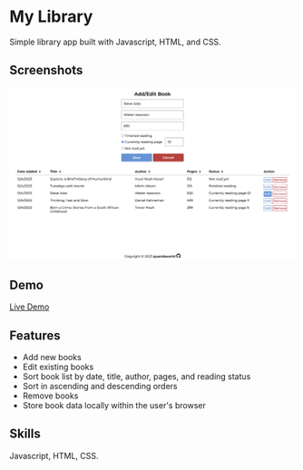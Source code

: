 # My Library

Simple library app built with Javascript, HTML, and CSS.


## Screenshots

![App Screenshot](/images/Screen%20Shot%202023-12-04%20at%207.49.24%20PM.png)


## Demo

[Live Demo](https://quandaworld.github.io/library/)


## Features

- Add new books
- Edit existing books
- Sort book list by date, title, author, pages, and reading status
- Sort in ascending and descending orders
- Remove books
- Store book data locally within the user's browser


## Skills
Javascript, HTML, CSS.


